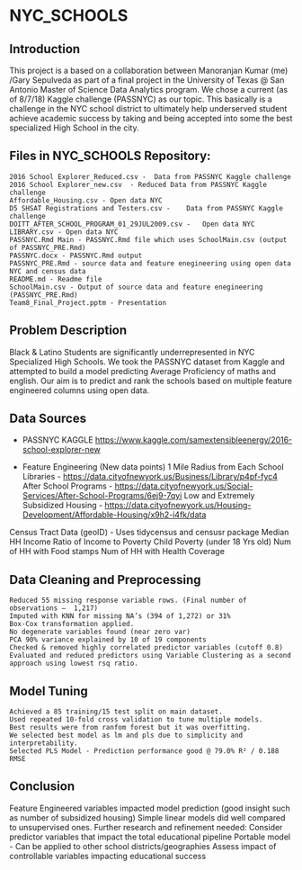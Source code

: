 # NYC_SCHOOLS

## Introduction
This project is a based on a collaboration between Manoranjan Kumar (me) /Gary Sepulveda as
part of a final project in the University of Texas @ San Antonio Master of Science Data Analytics
program. We chose a current (as of 8/7/18) Kaggle challenge (PASSNYC) as our topic. This basically is a
challenge in the NYC school district to ultimately help underserved student achieve academic success by
taking and being accepted into some the best specialized High School in the city.

## Files in NYC_SCHOOLS Repository:
    2016 School Explorer_Reduced.csv - 	Data from PASSNYC Kaggle challenge
    2016 School Explorer_new.csv  -	Reduced Data from PASSNYC Kaggle challenge
    Affordable_Housing.csv - Open data NYC
    D5 SHSAT Registrations and Testers.csv -	Data from PASSNYC Kaggle challenge
    DOITT_AFTER_SCHOOL_PROGRAM_01_29JUL2009.csv -	Open data NYC
    LIBRARY.csv - Open data NYC
    PASSNYC.Rmd	Main - PASSNYC.Rmd file which uses SchoolMain.csv (output of PASSNYC_PRE.Rmd)
    PASSNYC.docx - PASSNYC.Rmd output
    PASSNYC_PRE.Rmd - source data and feature enegineering using open data NYC and census data
    README.md - Readme file
    SchoolMain.csv - Output of source data and feature enegineering (PASSNYC_PRE.Rmd)
    Team8_Final_Project.pptm - Presentation

## Problem Description
Black & Latino Students are significantly underrepresented in NYC Specialized High Schools. 
We took the PASSNYC dataset from Kaggle and attempted to build a model predicting Average Proficiency of maths and english.
Our aim is to predict and rank the schools based on multiple feature engineered columns using open data.

## Data Sources
- PASSNYC KAGGLE
    https://www.kaggle.com/samextensibleenergy/2016-school-explorer-new
    
- Feature Engineering (New data points)
1 Mile Radius from Each School
    Libraries - https://data.cityofnewyork.us/Business/Library/p4pf-fyc4
    After School Programs - https://data.cityofnewyork.us/Social-Services/After-School-Programs/6ej9-7qyi
    Low and Extremely Subsidized Housing - https://data.cityofnewyork.us/Housing-Development/Affordable-Housing/x9h2-i4fk/data

Census Tract Data (geoID) - Uses tidycensus and censusr package
    Median HH Income
    Ratio of Income to Poverty
    Child Poverty (under 18 Yrs old)
    Num of HH with Food stamps
    Num of HH with Health Coverage

## Data Cleaning and Preprocessing
    Reduced 55 missing response variable rows. (Final number of observations –  1,217)
    Imputed with KNN for missing NA’s (394 of 1,272) or 31%
    Box-Cox transformation applied.
    No degenerate variables found (near zero var)
    PCA 90% variance explained by 10 of 19 components
    Checked & removed highly correlated predictor variables (cutoff 0.8)
    Evaluated and reduced predictors using Variable Clustering as a second approach using lowest rsq ratio.

## Model Tuning
    Achieved a 85 training/15 test split on main dataset. 
    Used repeated 10-fold cross validation to tune multiple models.
    Best results were from ranfom forest but it was overfitting.
    We selected best model as lm and pls due to simplicity and interpretability.
    Selected PLS Model - Prediction performance good @ 79.0% R² / 0.188 RMSE
    
## Conclusion
Feature Engineered variables  impacted model prediction (good insight such as number of subsidized housing)
Simple linear models did well compared to unsupervised ones.
Further research and refinement needed:
     Consider predictor variables that impact the total educational pipeline
     Portable model  -  Can be applied to other school districts/geographies
     Assess impact of controllable variables impacting educational success
